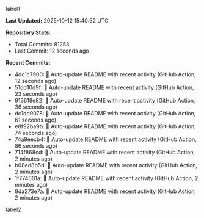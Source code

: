 
label1 
<!-- ACTIVITY_START -->
**Last Updated:** 2025-10-12 15:40:52 UTC

**Repository Stats:**
- Total Commits: 81253
- Last Commit: 12 seconds ago

**Recent Commits:**
- 4dc1c7900: 🤖 Auto-update README with recent activity (GitHub Action, 12 seconds ago)
- 51dd10d9f: 🤖 Auto-update README with recent activity (GitHub Action, 23 seconds ago)
- 913618e82: 🤖 Auto-update README with recent activity (GitHub Action, 36 seconds ago)
- dc1dd9078: 🤖 Auto-update README with recent activity (GitHub Action, 61 seconds ago)
- e8f92ba9b: 🤖 Auto-update README with recent activity (GitHub Action, 74 seconds ago)
- 74a9eecb4: 🤖 Auto-update README with recent activity (GitHub Action, 86 seconds ago)
- 714f868cd: 🤖 Auto-update README with recent activity (GitHub Action, 2 minutes ago)
- b08ed8b5d: 🤖 Auto-update README with recent activity (GitHub Action, 2 minutes ago)
- 1f774601a: 🤖 Auto-update README with recent activity (GitHub Action, 2 minutes ago)
- 8da273e7a: 🤖 Auto-update README with recent activity (GitHub Action, 2 minutes ago)
<!-- ACTIVITY_END -->

label2
